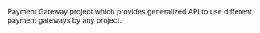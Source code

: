 Payment Gateway project which provides generalized API to use different payment gateways by any project.